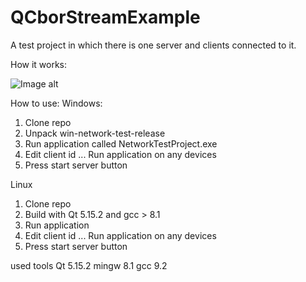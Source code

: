 # QCborStreamExample

A test project in which there is one server and clients connected to it.

How it works:

![Image alt](https://github.com/Palm1r/QCborStreamExample/blob/master/QCborStreamExample.jpg)

How to use:
Windows:
1) Clone repo
2) Unpack win-network-test-release
3) Run application called NetworkTestProject.exe
4) Edit client id
... Run application on any devices
3) Press start server button 

Linux
1) Clone repo
2) Build with Qt 5.15.2 and gcc > 8.1
3) Run application
4) Edit client id
... Run application on any devices
3) Press start server button 

used tools
Qt 5.15.2
mingw 8.1
gcc 9.2
